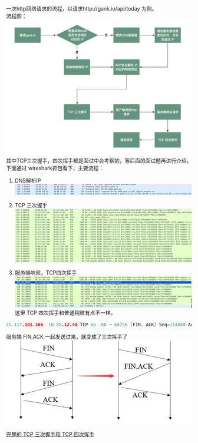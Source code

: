 一次http网络请求的流程，以请求http://gank.io/api/today 为例。  
流程图：
![](images/http_request.png)
其中TCP三次握手，四次挥手都是面试中会考察的，等后面的面试题再进行介绍。    
下面通过 wireshark抓包看下，主要流程：

1. DNS解析IP
![](images/wireshark_dns.png)

2. TCP 三次握手
![](images/wireshark_tcp_handshake.png)

3. 服务端响应，TCP四次挥手
![](images/wireshark_tcp_handwave.png)
这里 TCP 四次挥手和普通稍微有点不一样。  
``` C++
45.117.101.166	10.88.12.48	TCP	66	80 → 64758 [FIN, ACK] Seq=114869 Ack=118 Win=29056 Len=0 TSval=276460848 TSecr=917553978
```
服务端 FIN,ACK 一起发送过来，就变成了三次挥手了
![](images/tcp_three_hand.jpg)


[完整的 TCP 三次握手和 TCP 四次挥手](https://yeungeek.github.io/2019/06/21/Network-TCP-IP/#TCP%E4%B8%89%E6%AC%A1%E6%8F%A1%E6%89%8B%E5%92%8C%E5%9B%9B%E6%AC%A1%E6%8C%A5%E6%89%8B)